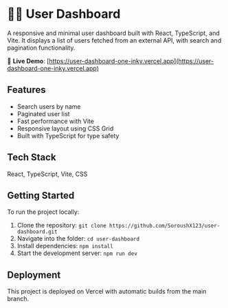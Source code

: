 # 🧑‍💼 User Dashboard

A responsive and minimal user dashboard built with React, TypeScript, and Vite. It displays a list of users fetched from an external API, with search and pagination functionality.

🔗 **Live Demo**: [https://user-dashboard-one-inky.vercel.app](https://user-dashboard-one-inky.vercel.app)

## Features
- Search users by name
- Paginated user list
- Fast performance with Vite
- Responsive layout using CSS Grid
- Built with TypeScript for type safety

## Tech Stack
React, TypeScript, Vite, CSS

## Getting Started
To run the project locally:
1. Clone the repository: `git clone https://github.com/SoroushX123/user-dashboard.git`
2. Navigate into the folder: `cd user-dashboard`
3. Install dependencies: `npm install`
4. Start the development server: `npm run dev`

## Deployment
This project is deployed on Vercel with automatic builds from the main branch.
